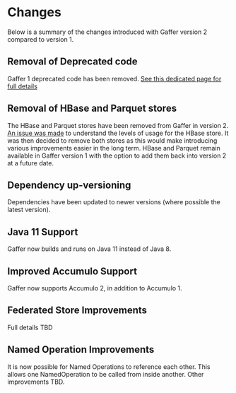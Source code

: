 # Changes

Below is a summary of the changes introduced with Gaffer version 2 compared to version 1.

## Removal of Deprecated code
Gaffer 1 deprecated code has been removed. [See this dedicated page for full details](deprecations.md)

## Removal of HBase and Parquet stores
The HBase and Parquet stores have been removed from Gaffer in version 2. [An issue was made](https://github.com/gchq/Gaffer/issues/2367) to understand the levels of usage for the HBase store. It was then decided to remove both stores as this would make introducing various improvements easier in the long term. HBase and Parquet remain available in Gaffer version 1 with the option to add them back into version 2 at a future date.

## Dependency up-versioning
Dependencies have been updated to newer versions (where possible the latest version).

## Java 11 Support
Gaffer now builds and runs on Java 11 instead of Java 8.

## Improved Accumulo Support
Gaffer now supports Accumulo 2, in addition to Accumulo 1.

## Federated Store Improvements
Full details TBD

## Named Operation Improvements
It is now possible for Named Operations to reference each other. This allows one NamedOperation to be called from inside another. Other improvements TBD.
